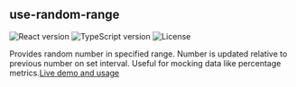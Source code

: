 ## use-random-range

<div>
<img alt="React version" src="https://img.shields.io/github/package-json/dependency-version/x7ci/use-random-range/react">
<img alt="TypeScript version" src="https://img.shields.io/github/package-json/dependency-version/x7ci/use-random-range/typescript">
<img alt="License" src="https://img.shields.io/github/license/x7ci/use-random-range">
</div>

Provides random number in specified range. Number is updated relative to previous number on set interval. Useful for mocking data like percentage metrics.[Live demo and usage](https://x7ci.github.io/use-random-range/)